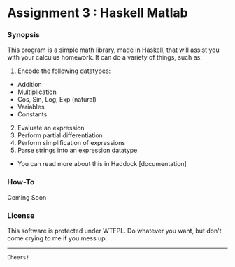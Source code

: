 # Assignment 3 : Haskell Matlab

### Synopsis
This program is a simple math library, made in Haskell, that will assist you with your calculus homework. It can do a variety of things, such as:
1. Encode the following datatypes:
  * Addition
  * Multiplication
  * Cos, Sin, Log, Exp (natural)
  * Variables
  * Constants
2. Evaluate an expression
3. Perform partial differentiation
4. Perform simplification of expressions
5. Parse strings into an expression datatype
  * You can read more about this in Haddock [documentation]

### How-To
Coming Soon

### License
This software is protected under WTFPL. Do whatever you want, but don't come crying to me if you mess up. 

---

`Cheers!`